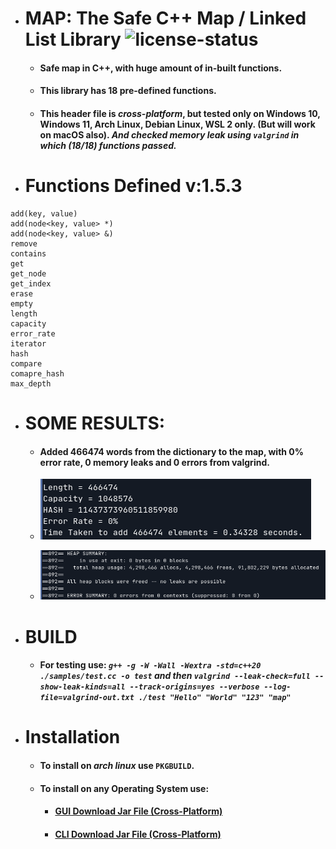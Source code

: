 * # MAP: The Safe C++ Map / Linked List Library ![license-status](https://img.shields.io/github/license/Dark-CodeX/map)
    * #### **Safe map in C++, with huge amount of in-built functions.**
    * #### **This library has 18 pre-defined functions.**
    * #### This header file is *cross-platform*, but tested only on Windows 10, Windows 11, Arch Linux, Debian Linux, WSL 2 only. (But will work on macOS also). *And checked memory leak using **`valgrind`** in which (18/18) functions passed.*

* # Functions Defined v:1.5.3
```
add(key, value)
add(node<key, value> *)
add(node<key, value> &)
remove
contains
get
get_node
get_index
erase
empty
length
capacity
error_rate
iterator
hash
compare
comapre_hash
max_depth
```
* # SOME RESULTS:
    * #### Added 466474 words from the dictionary to the map, with 0% error rate, 0 memory leaks and 0 errors from valgrind.
    * ![app.png](./img/app.png)
    
    * ![heap_alloc.png](./img/heap_alloc.png)
* # BUILD
    * #### **For testing use:** *`g++ -g -W -Wall -Wextra -std=c++20 ./samples/test.cc -o test` **and then** `valgrind --leak-check=full --show-leak-kinds=all --track-origins=yes --verbose --log-file=valgrind-out.txt ./test "Hello" "World" "123" "map"`*
* # Installation
    * #### To install on *arch linux* use **`PKGBUILD`**.
    * #### To install on **any Operating System** use:
        * #### [**GUI** Download Jar File (Cross-Platform)](https://github.com/Dark-CodeX/InstallRepos/releases/download/v1.0.0/InstallReposGUI.jar)

        * #### [**CLI** Download Jar File (Cross-Platform)](https://github.com/Dark-CodeX/InstallRepos/releases/download/v1.0.0/InstallReposCLI.jar)
